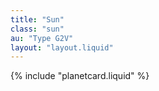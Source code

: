 ```yaml
---
title: "Sun"
class: "sun"
au: "Type G2V"
layout: "layout.liquid"
---
```

{% include "planetcard.liquid" %}